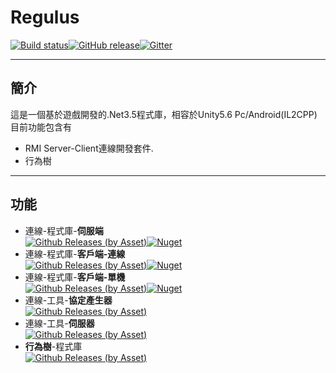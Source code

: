 # Regulus

[![Build status](https://ci.appveyor.com/api/projects/status/2wtsf61u87qg62cc?svg=true)](https://ci.appveyor.com/project/jiowchern/regulus)[![GitHub release](https://img.shields.io/github/release/jiowchern/regulus.svg?style=flat-square)](https://github.com/jiowchern/Regulus/releases)[![Gitter](https://badges.gitter.im/JoinChat.svg)](https://gitter.im/Regulus-Library)  

---

## 簡介
這是一個基於遊戲開發的.Net3.5程式庫，相容於Unity5.6 Pc/Android(IL2CPP) 目前功能包含有   
* RMI Server-Client連線開發套件.
* 行為樹

---
## 功能
+ 連線-程式庫-**伺服端**  
[![Github Releases (by Asset)](https://img.shields.io/github/downloads/jiowchern/regulus/latest/Server.zip.svg)](https://github.com/jiowchern/Regulus/releases/latest)[![Nuget](https://img.shields.io/nuget/v/RegulusRemotingServer.svg?style=plastic)](https://www.nuget.org/packages/RegulusRemotingServer)
+ 連線-程式庫-**客戶端-連線**  
[![Github Releases (by Asset)](https://img.shields.io/github/downloads/jiowchern/regulus/latest/Client.zip.svg)](https://github.com/jiowchern/Regulus/releases/latest)[![Nuget](https://img.shields.io/nuget/v/RegulusRemotingClient.svg?style=plastic)](https://www.nuget.org/packages/RegulusRemotingClient)
+ 連線-程式庫-**客戶端-單機**  
[![Github Releases (by Asset)](https://img.shields.io/github/downloads/jiowchern/regulus/latest/Client.zip.svg)](https://github.com/jiowchern/Regulus/releases/latest)[![Nuget](https://img.shields.io/nuget/v/RegulusStandalone.svg?style=plastic)](https://www.nuget.org/packages/RegulusStandalone)
+ 連線-工具-**協定產生器**  
[![Github Releases (by Asset)](https://img.shields.io/github/downloads/jiowchern/regulus/latest/Tool.zip.svg)](https://github.com/jiowchern/Regulus/releases/latest)
+ 連線-工具-**伺服器**  
[![Github Releases (by Asset)](https://img.shields.io/github/downloads/jiowchern/regulus/latest/Tool.zip.svg)](https://github.com/jiowchern/Regulus/releases/latest)
+  **行為樹**-程式庫   
[![Github Releases (by Asset)](https://img.shields.io/github/downloads/jiowchern/regulus/latest/BehaviourTree.zip.svg)](https://github.com/jiowchern/Regulus/releases/latest)
